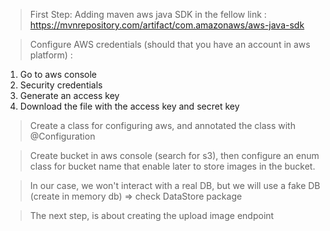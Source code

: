 > First Step: Adding maven aws java SDK in the fellow link : https://mvnrepository.com/artifact/com.amazonaws/aws-java-sdk

> Configure AWS credentials (should that you have an account in aws platform) :
1. Go to aws console
2. Security credentials
3. Generate an access key
4. Download the file with the access key and secret key

> Create a class for configuring aws, and annotated the class with @Configuration

> Create bucket in aws console (search for s3), then configure an enum class for bucket name that enable later to store images in the bucket.

> In our case, we won't interact with a real DB, but we will use a fake DB (create in memory db) => check DataStore package

> The next step, is about creating the upload image endpoint